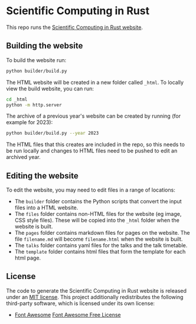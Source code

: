 # Scientific Computing in Rust

This repo runs the [Scientific Computing in Rust website](https://scientificcomputing.rs).

## Building the website

To build the website run:

```bash
python builder/build.py
```

The HTML website will be created in a new folder called `_html`. To locally view the build website,
you can run:

```bash
cd _html
python -m http.server
```

The archive of a previous year's website can be created by running (for example for 2023):

```bash
python builder/build.py --year 2023
```

The HTML files that this creates are included in the repo, so this needs to be run locally and changes to HTML files
need to be pushed to edit an archived year.


## Editing the website

To edit the website, you may need to edit files in a range of locations:

- The `builder` folder contains the Python scripts that convert the input files into a HTML website.
- The `files` folder contains non-HTML files for the website (eg image, CSS style files). These
  will be copied into the `_html` folder when the website is built.
- The `pages` folder contains markdown files for pages on the website. The file `filename.md` will
  become `filename.html` when the website is built.
- The `talks` folder contains yaml files for the talks and the talk timetable.
- The `template` folder contains html files that form the template for each html page.

## License

The code to generate the Scientific Computing in Rust website is released under an
[MIT license](LICENSE).
This project additionally redistributes the following third-party software, which
is licensed under its own license:

- [Font Awesome](https://fontawesome.com/) [Font Awesome Free License](https://fontawesome.com/license/free)


